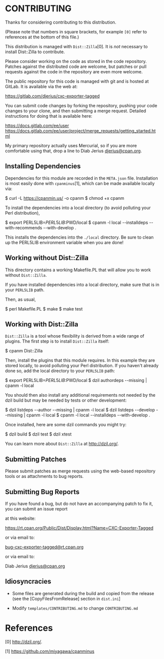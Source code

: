 CONTRIBUTING
============
 
Thanks for considering contributing to this distribution.

(Please note that numbers in square brackets, for example `[0]` refer to references
at the bottom of this file.)

This distribution is managed with `Dist::Zilla`[0]. It is *not*
necessary to install Dist::Zilla to contribute.

Please consider working on the code as stored in the code
repository.  Patches against the distributed code are welcome, but
patches or pull requests against the code in the repository are even
more welcome.

The public repository for this code is managed with git and is hosted at GitLab.
It is available via the web at:

  https://gitlab.com/djerius/cxc-exporter-tagged

You can submit code changes by forking the repository, pushing your code
changes to your clone, and then submitting a merge request. Detailed
instructions for doing that is available here:

  https://docs.gitlab.com/ee/user
  https://docs.gitlab.com/ee/user/project/merge_requests/getting_started.html


My primary repository actually uses Mercurial, so if you are more
comfortable using that, drop a line to Diab Jerius <djerius@cpan.org>.


Installing Dependencies
-----------------------

Dependencies for this module are recorded in the `META.json` file.
Installation is most easily done with `cpanminus`[1], which can be
made available locally via:

  $ curl -L https://cpanmin.us/ -o cpanm
  $ chmod +x cpanm

To install the dependencies into a local directory (to avoid polluting
your Perl distribution),

  $ export PERL5LIB=${PERL5LIB}:$PWD/local
  $ cpanm -l local --installdeps --with-recommends --with-develop .

This installs the dependencies into the `./local` directory.  Be sure
to clean up the PERL5LIB environment variable when you are done!


Working without Dist::Zilla
---------------------------

This directory contains a working Makefile.PL that will allow you to
work without `Dist::Zilla`.

If you have installed dependencies into a local directory, make sure that
is in your `PERL5LIB` path.

Then, as usual,

  $ perl Makefile.PL
  $ make
  $ make test

Working with Dist::Zilla
------------------------
 
`Dist::Zilla` is a tool whose flexibility is derived from a wide range
of plugins.  The first step is to install `Dist::Zilla` itself:

  $ cpanm Dist::Zilla

Then, install the plugins that this module requires.  In this example
they are stored locally, to avoid polluting your Perl distribution.
If you haven't already done so, add the local directory to your
`PERL5LIB` path:

  $ export PERL5LIB=${PERL5LIB}:$PWD/local
  $ dzil authordeps --missing | cpanm -l local

You should then also install any additional requirements not needed by the
dzil build but may be needed by tests or other development:
 
  $ dzil listdeps --author --missing | cpanm -l local
  $ dzil listdeps --develop --missing | cpanm -l local
  $ cpanm -l local --installdeps --with-develop .
 
Once installed, here are some dzil commands you might try:
 
  $ dzil build
  $ dzil test
  $ dzil xtest
 
You can learn more about `Dist::Zilla` at http://dzil.org/.
 
Submitting Patches
------------------

Please submit patches as merge requests using the web-based repository tools or
as attachments to bug reports.

Submitting Bug Reports
----------------------

If you have found a bug, but do not have an accompanying patch to fix it, you
can submit an issue report 

at this website:

  https://rt.cpan.org/Public/Dist/Display.html?Name=CXC-Exporter-Tagged

or via email to:

  bug-cxc-exporter-tagged@rt.cpan.org

or via email to:

 Diab Jerius <djerius@cpan.org>


Idiosyncracies
--------------

  * Some files are generated during the build and copied from the
    release (see the [CopyFilesFromRelease] section in `dist.ini`]

  * Modify `templates/CONTRIBUTING.md` to change `CONTRIBUTING.md`


References
==========

[0] http://dzil.org/.

[1] https://github.com/miyagawa/cpanminus
 
